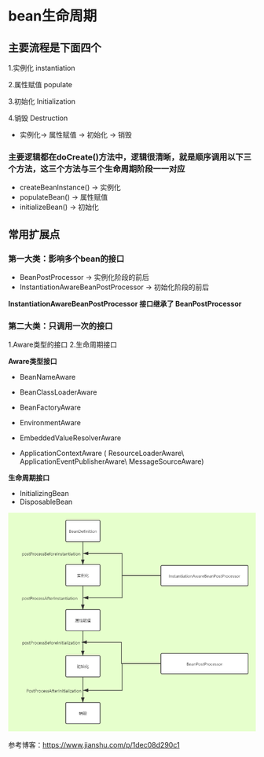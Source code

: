 # bean生命周期

## 主要流程是下面四个
  1.实例化 instantiation

  2.属性赋值 populate

  3.初始化 Initialization

  4.销毁 Destruction


 * 实例化-> 属性赋值 -> 初始化 -> 销毁

  ### 主要逻辑都在doCreate()方法中，逻辑很清晰，就是顺序调用以下三个方法，这三个方法与三个生命周期阶段一一对应
  
  * createBeanInstance() -> 实例化
  * populateBean() -> 属性赋值
  * initializeBean() -> 初始化

## 常用扩展点
### 第一大类：影响多个bean的接口
* BeanPostProcessor   -> 实例化阶段的前后
* InstantiationAwareBeanPostProcessor -> 初始化阶段的前后

 **InstantiationAwareBeanPostProcessor 接口继承了 BeanPostProcessor**
 
 ### 第二大类：只调用一次的接口
 1.Aware类型的接口
 2.生命周期接口

  **Aware类型接口**
  *  BeanNameAware

  *  BeanClassLoaderAware
  *  BeanFactoryAware

  *  EnvironmentAware
  *  EmbeddedValueResolverAware
  *  ApplicationContextAware ( ResourceLoaderAware\ ApplicationEventPublisherAware\ MessageSourceAware)

  **生命周期接口**
  * InitializingBean
  * DisposableBean

![image](https://github.com/pp7221343/Interview-preparation/blob/main/img/bean%E7%94%9F%E5%91%BD%E5%91%A8%E6%9C%9F.png)



参考博客：https://www.jianshu.com/p/1dec08d290c1




